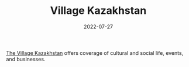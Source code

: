 ﻿---
title: "Village Kazakhstan"
linkTitle: "Village Kazakhstan"
date: 2022-07-27
countries: ["Kazakhstan"]
category: ["Independent media"]
tags: ["media publication", "local media", "news"]
date_start: []
date_end: []
data_type: ["news"] 
language: ["Russian", "Kazakh"]
description: 
  The Village Kazakhstan offers coverage of cultural and social life, events, and businesses.
---

[The Village Kazakhstan](https://www.the-village-kz.com/) offers coverage of cultural and social life, events, and businesses. 
